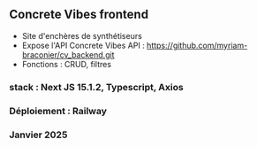 ## Concrete Vibes frontend
- Site d'enchères de synthétiseurs
- Expose l'API Concrete Vibes API : https://github.com/myriam-braconier/cv_backend.git
- Fonctions : CRUD, filtres
### stack : Next JS 15.1.2, Typescript, Axios

### Déploiement : Railway

### Janvier 2025
